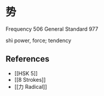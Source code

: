 # 势
Frequency 506
General Standard 977

shì
power, force; tendency

## References
- [[HSK 5]]
- [[8 Strokes]]
- [[力 Radical]]